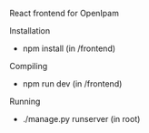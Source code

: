 React frontend for OpenIpam

Installation

- npm install (in /frontend)

Compiling

- npm run dev (in /frontend)

Running

- ./manage.py runserver (in root)
